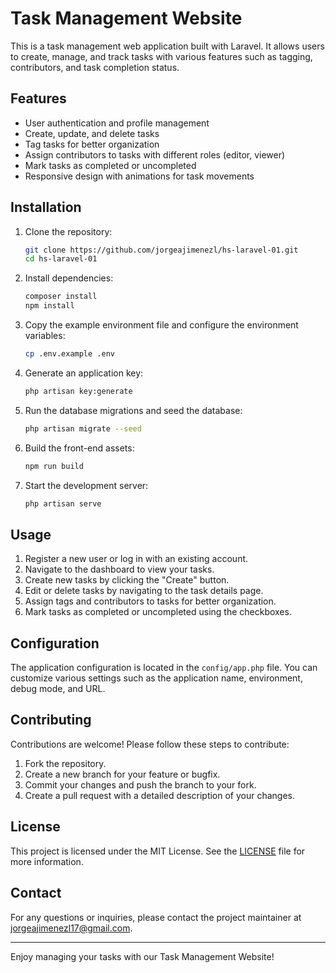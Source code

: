 # Task Management Website

This is a task management web application built with Laravel. It allows users to create, manage, and track tasks with various features such as tagging, contributors, and task completion status.

## Features

- User authentication and profile management
- Create, update, and delete tasks
- Tag tasks for better organization
- Assign contributors to tasks with different roles (editor, viewer)
- Mark tasks as completed or uncompleted
- Responsive design with animations for task movements

## Installation

1. Clone the repository:
    ```sh
    git clone https://github.com/jorgeajimenezl/hs-laravel-01.git
    cd hs-laravel-01
    ```

2. Install dependencies:
    ```sh
    composer install
    npm install
    ```

3. Copy the example environment file and configure the environment variables:
    ```sh
    cp .env.example .env
    ```

4. Generate an application key:
    ```sh
    php artisan key:generate
    ```

5. Run the database migrations and seed the database:
    ```sh
    php artisan migrate --seed
    ```

6. Build the front-end assets:
    ```sh
    npm run build
    ```

7. Start the development server:
    ```sh
    php artisan serve
    ```

## Usage

1. Register a new user or log in with an existing account.
2. Navigate to the dashboard to view your tasks.
3. Create new tasks by clicking the "Create" button.
4. Edit or delete tasks by navigating to the task details page.
5. Assign tags and contributors to tasks for better organization.
6. Mark tasks as completed or uncompleted using the checkboxes.

## Configuration

The application configuration is located in the `config/app.php` file. You can customize various settings such as the application name, environment, debug mode, and URL.

## Contributing

Contributions are welcome! Please follow these steps to contribute:

1. Fork the repository.
2. Create a new branch for your feature or bugfix.
3. Commit your changes and push the branch to your fork.
4. Create a pull request with a detailed description of your changes.

## License

This project is licensed under the MIT License. See the [LICENSE](LICENSE) file for more information.

## Contact

For any questions or inquiries, please contact the project maintainer at [jorgeajimenezl17@gmail.com](mailto:jorgeajimenezl17@gmail.com).

---

Enjoy managing your tasks with our Task Management Website!